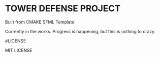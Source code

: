 # TOWER DEFENSE PROJECT
Built from CMAKE SFML Template

Currently in the works. Progress is happening, but this is nothing to crazy. 


#LICENSE

MIT LICENSE
